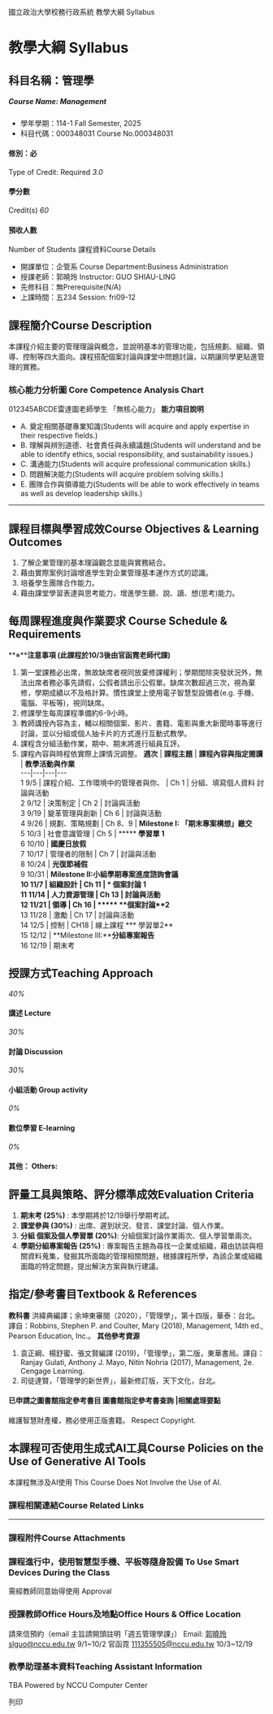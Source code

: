國立政治大學校務行政系統 教學大綱 Syllabus
# 教學大綱 Syllabus
##  科目名稱：管理學 
#####  Course Name: Management
  * 學年學期：114-1 Fall Semester, 2025 
  * 科目代碼：000348031 Course No.000348031


#### 修別：必
Type of Credit: Required 
_3.0_
#### 學分數
Credit(s)
_60_
#### 預收人數
Number of Students
課程資料Course Details
  * 開課單位：企管系 Course Department:Business Administration 
  * 授課老師：郭曉玲 Instructor: GUO SHIAU-LING 
  * 先修科目：無Prerequisite(N/A)
  * 上課時間：五234 Session: fri09-12


##  課程簡介Course Description
本課程介紹主要的管理理論與概念，並說明基本的管理功能，包括規劃、組織、領導、控制等四大面向。課程搭配個案討論與課堂中問題討論，以期讓同學更貼進管理的實務。
###  核心能力分析圖 Core Competence Analysis Chart
012345ABCDE雷達圖老師學生
「無核心能力」 
**能力項目說明**
  * A. 奠定相關基礎專業知識(Students will acquire and apply expertise in their respective fields.)
  * B. 理解與辨別道德、社會責任與永續議題(Students will understand and be able to identify ethics, social responsibility, and sustainability issues.)
  * C. 溝通能力(Students will acquire professional communication skills.)
  * D. 問題解決能力(Students will acquire problem solving skills.)
  * E. 團隊合作與領導能力(Students will be able to work effectively in teams as well as develop leadership skills.)


* * *
##  課程目標與學習成效Course Objectives & Learning Outcomes 
1. 了解企業管理的基本理論觀念並能與實務結合。
2. 藉由實際案例討論增進學生對企業管理基本運作方式的認識。
3. 培養學生團隊合作能力。
4. 藉由課堂學習表達與思考能力，增進學生聽、說、讀、想(思考)能力。
##  每周課程進度與作業要求 Course Schedule & Requirements
**※****注意事項 (此課程於10/3後由官函霓老師代課)**
  1. 第一堂課務必出席，無故缺席者視同放棄修課權利；學期間除突發狀況外，無法出席者務必事先請假，公假者請出示公假單。缺席次數超過三次，視為棄修，學期成績以不及格計算。慣性課堂上使用電子智慧型設備者(e.g. 手機、電腦、平板等)，視同缺席。
  2. 修課學生每周課程準備約6-9小時。
  3. 教師講授內容為主，輔以相關個案、影片、書籍、電影與重大新聞時事等進行討論，並以分組或個人抽卡片的方式進行互動式教學。
  4. 課程含分組活動作業，期中、期末將進行組員互評。
  5. 課程內容與時程依實際上課情況調整。 **週次** |  **課程主題** |  **課程內容與指定閱讀** |  **教學活動與作業**  
---|---|---|---  
1 9/5 |  課程介紹、工作環境中的管理者與你、 |  Ch 1 |  分組、填寫個人資料 討論與活動  
2 9/12 |  決策制定 |  Ch 2 |  討論與活動  
3 9/19 |  變革管理與創新 |  Ch 6 |  討論與活動  
4 9/26 |  規劃、策略規劃 |  Ch 8、9 |  **Milestone I: 「期末專案構想」繳交**  
5 10/3 |  社會意識管理 |  Ch 5 |  ***** **學習單 1**  
6 10/10 |  **國慶日放假**  
7 10/17 |  管理者的限制 |  Ch 7 |  討論與活動  
8 10/24 |  **光復節補假**  
9 10/31 |  **Milestone II:****小組學期專案進度諮詢會議**  
10 11/7 |  組織設計 |  Ch 11 |  * **個案討論 1**  
11 11/14 |  人力資源管理 |  Ch 13 |  討論與活動  
12 11/21 |  領導 |  Ch 16 |  ***** **個案討論****2**  
13 11/28 |  激勵 |  Ch 17 |  討論與活動  
14 12/5 |  控制 |  CH18 |  線上課程 *** 學習單2**  
15 12/12 |  **Milestone III:****分組專案報告**  
16 12/19 |  期末考  


##  授課方式Teaching Approach
_40%_
####  講述 Lecture
_30%_
####  討論 Discussion
_30%_
####  小組活動 Group activity
_0%_
####  數位學習 E-learning
_0%_
####  其他： Others:
##  評量工具與策略、評分標準成效Evaluation Criteria
  1. **期末考 (25%)** : 本學期將於12/19舉行學期考試。
  2. **課堂參與 (30%)** : 出席、遲到狀況、發言、課堂討論、個人作業。
  3. **分組 個案及個人學習單 (20%)**: 分組個案討論作業兩次、個人學習單兩次。
  4. **學期分組專案報告 (25%)** : 專案報告主題為尋找一企業或組織，藉由訪談與相關資料蒐集，發掘其所面臨的管理相關問題，根據課程所學，為該企業或組織面臨的特定問題，提出解決方案與執行建議。


##  指定/參考書目Textbook & References
**教科書**
洪緯典編譯；余坤東審閱（2020），「管理學」，第十四版，華泰：台北。譯自：Robbins, Stephen P. and Coulter, Mary (2018), Management, 14th ed., Pearson Education, Inc.。
**其他參考資源**
  1. 袁正綱、楊舒蜜、張文賢編譯 (2019)，「管理學」，第二版，東華書局。譯自：Ranjay Gulati, Anthony J. Mayo, Nitin Nohria (2017), Management, 2e. Cengage Learning.
  2. 司徒達賢，「管理學的新世界」，最新修訂版，天下文化，台北。


####  已申請之圖書館指定參考書目  圖書館指定參考書查詢 |相關處理要點
維護智慧財產權，務必使用正版書籍。 Respect Copyright.
##  本課程可否使用生成式AI工具Course Policies on the Use of Generative AI Tools
本課程無涉及AI使用 This Course Does Not Involve the Use of AI.
###  課程相關連結Course Related Links
* * *
###  課程附件Course Attachments
###  課程進行中，使用智慧型手機、平板等隨身設備 To Use Smart Devices During the Class
需經教師同意始得使用  Approval
###  授課教師Office Hours及地點Office Hours & Office Location
請來信預約（email 主旨請開頭註明「週五管理學課」）
Email: 
郭曉玲slguo@nccu.edu.tw 9/1~10/2
官函霓 111355505@nccu.edu.tw 10/3~12/19
###  教學助理基本資料Teaching Assistant Information
TBA
Powered by NCCU Computer Center
  
列印
